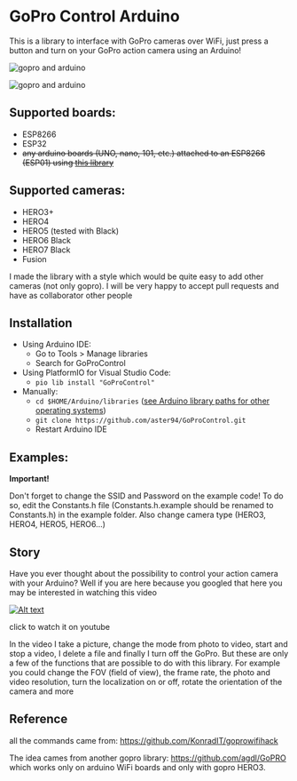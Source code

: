 # GoPro Control Arduino

This is a library to interface with GoPro cameras over WiFi, just press a button and turn on your GoPro action camera using an Arduino!

![gopro and arduino](https://image.ibb.co/cGRb4p/1.jpg)

![gopro and arduino](https://i.imgur.com/ILdYBRm.jpg)

## Supported boards:

- ESP8266
- ESP32
- ~~any arduino boards (UNO, nano, 101, etc.) attached to an ESP8266 (ESP01) using [this library](https://github.com/bportaluri/WiFiEsp)~~

## Supported cameras:

- HERO3+
- HERO4
- HERO5 (tested with Black)
- HERO6 Black
- HERO7 Black
- Fusion

I made the library with a style which would be quite easy to add other cameras (not only gopro). I will be very happy to accept pull requests and have as collaborator other people

## Installation

- Using Arduino IDE:
	- Go to Tools > Manage libraries 
	- Search for GoProControl
- Using PlatformIO for Visual Studio Code:
	- ````pio lib install "GoProControl"````
- Manually:
	- ````cd $HOME/Arduino/libraries```` ([see Arduino library paths for other operating systems](https://www.arduino.cc/en/hacking/libraries))
	- ````git clone https://github.com/aster94/GoProControl.git````
	- Restart Arduino IDE

## Examples:

**Important!**

Don't forget to change the SSID and Password on the example code! To do so, edit the Constants.h file (Constants.h.example should be renamed to Constants.h) in the example folder. Also change camera type (HERO3, HERO4, HERO5, HERO6...)

## Story

Have you ever thought about the possibility to control your action camera with your Arduino? Well if you are here because you googled that here you may be interested in watching this video

[![Alt text](https://img.youtube.com/vi/PuM-ZQ2tMW0/0.jpg)](https://www.youtube.com/watch?v=PuM-ZQ2tMW0)

click to watch it on youtube

In the video I take a picture, change the mode from photo to video, start and stop a video, I delete a file and finally I turn off the GoPro. But these are only a few of the functions that are possible to do with this library. For example you could change the FOV (field of view), the frame rate, the photo and video resolution, turn the localization on or off, rotate the orientation of the camera and more

## Reference

all the commands came from: https://github.com/KonradIT/goprowifihack

The idea cames from another gopro library: https://github.com/agdl/GoPRO which works only on arduino WiFi boards and only with gopro HERO3.
